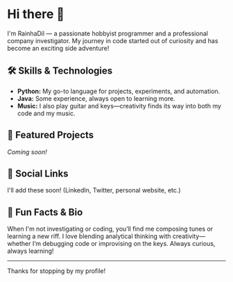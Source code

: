 # Hi there 👋

I'm RainhaDil — a passionate hobbyist programmer and a professional company investigator. My journey in code started out of curiosity and has become an exciting side adventure! 

## 🛠️ Skills & Technologies
- **Python:** My go-to language for projects, experiments, and automation.
- **Java:** Some experience, always open to learning more.
- **Music:** I also play guitar and keys—creativity finds its way into both my code and my music.

## 🌱 Featured Projects
*Coming soon!*

## 🔗 Social Links
I'll add these soon! (LinkedIn, Twitter, personal website, etc.)

## 🎸 Fun Facts & Bio
When I'm not investigating or coding, you’ll find me composing tunes or learning a new riff. I love blending analytical thinking with creativity—whether I’m debugging code or improvising on the keys. Always curious, always learning!

---
Thanks for stopping by my profile!
